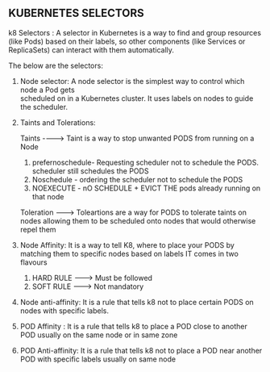 ## KUBERNETES SELECTORS ##

k8 Selectors : A selector in Kubernetes is a way to find and group resources (like Pods) based on their labels, so other components (like Services or ReplicaSets) can interact with them automatically.

The below are the selectors:

1. Node selector: A node selector is the simplest way to control which node a Pod gets     
                  scheduled on in a Kubernetes cluster. It uses labels on nodes to guide the scheduler.

2. Taints and Tolerations:

   Taints ----> Taint is a way to stop unwanted PODS from running on a Node
   1. prefernoschedule- Requesting scheduler not to schedule the PODS. scheduler still 
                        schedules the PODS
   2. Noschedule - ordering the scheduler not to schedule the PODS
   3. NOEXECUTE - nO SCHEDULE + EVICT THE pods already running on that node

   Toleration ---> Toleartions are a way for PODS to tolerate taints on nodes allowing them
                   to be scheduled onto nodes that would otherwise repel them

3. Node Affinity: It is a way to tell K8, where to place your PODS by matching them to 
                  specific nodes based on labels
    IT comes in two flavours
    1. HARD RULE ---> Must be followed
    2. SOFT RULE ---> Not mandatory

4. Node anti-affinity: It is a rule that tells k8 not to place certain PODS on nodes with 
                       specific labels.

5. POD Affinity : It is a rule that tells k8 to place a POD close to another POD usually 
                  on the same node or in same zone

6. POD Anti-affinity: It is a rule that tells k8 not to place a POD near another POD with
                      specific labels usually on same node

